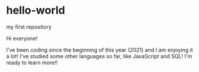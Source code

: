 # hello-world
my first repository

Hi everyone!

I've been coding since the beginning of this year (2021) and I am enjoying it a lot! I've studied some other languages so far, like JavaScript and SQL!
I'm ready to learn more!!
